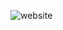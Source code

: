 ![website](https://github.com/HIMA10SHREE/CI-CD-OF-MERN-APPLICATION-USING-AZURE-PIPELINE-AND-DEPLOY-TO-AZURE-WEB-APPS/assets/52618743/5045d46c-faff-4256-8582-ca0871c6cb0f)
